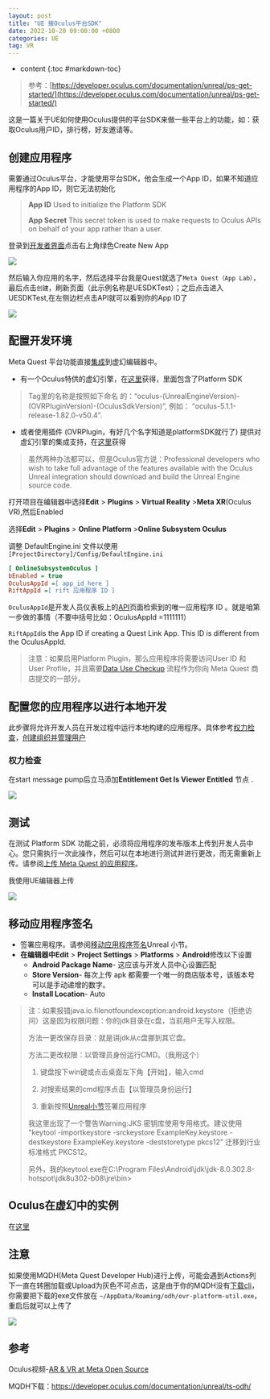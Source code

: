 ```yaml
---
layout: post
title: "UE 接Oculus平台SDK"
date: 2022-10-20 09:00:00 +0800 
categories: UE
tag: VR
---
```

* content
{:toc #markdown-toc}

> 参考：[https://developer.oculus.com/documentation/unreal/ps-get-started/](https://developer.oculus.com/documentation/unreal/ps-get-started/)

这是一篇关于UE如何使用Oculus提供的平台SDK来做一些平台上的功能，如：获取Oculus用户ID，排行榜，好友邀请等。

<!-- more -->

## 创建应用程序

需要通过Oculus平台，才能使用平台SDK，他会生成一个App ID，如果不知道应用程序的App ID，则它无法初始化

[^1]: 类似Online Subsystem Steam的[Steam App ID](https://docs.unrealengine.com/5.3/en-US/online-subsystem-steam-interface-in-unreal-engine/#steamappid)



>**App ID**
>Used to initialize the Platform SDK
>
>**App Secret**
>This secret token is used to make requests to Oculus APIs on behalf of your app rather than a user.


登录到[开发者界面](https://developer.oculus.com/manage/)点击右上角绿色Create New App

<img src="{{ '/styles/images/VR/CreateNewApp.png' | prepend: site.baseurl }}" />

然后输入你应用的名字，然后选择平台我是Quest就选了`Meta Quest（App Lab）`，最后点击`创建`，刷新页面（此示例名称是UESDKTest）；之后点击进入UESDKTest,在左侧边栏点击API就可以看到你的App ID了

<img src="{{ '/styles/images/VR/UESDKTestAPI.png' | prepend: site.baseurl }}" />

## 配置开发环境

Meta Quest 平台功能直接[集成](https://developer.oculus.com/documentation/unreal/unreal-engine/#integration-and-tools)到虚幻编辑器中。

- 有一个Oculus特供的虚幻引擎，在[这里](https://github.com/Oculus-VR/UnrealEngine)获得，里面包含了Platform SDK

  [^2]: 分支中有[额外实现](https://developer.oculus.com/documentation/unreal/unreal-compatibility-matrix/#features)


> Tag里的名称是按照如下命名 的：“oculus-(UnrealEngineVersion)-(OVRPluginVersion)-(OculusSdkVersion)”, 例如： “oculus-5.1.1-release-1.82.0-v50.4”.

- 或者使用插件 (OVRPlugin，有好几个名字知道是platformSDK就行了) 提供对虚幻引擎的集成支持，在[这里](https://developer.oculus.com/downloads/unreal-engine/)获得

>虽然两种办法都可以，但是Oculus官方说：Professional developers who wish to take full advantage of the features available with the Oculus Unreal integration should download and build the Unreal Engine source code. 

打开项目在编辑器中选择**Edit** > **Plugins** > **Virtual Reality** >**Meta XR**(Oculus VR),然后Enabled

选择**Edit** > **Plugins** > **Online Platform** >**Online Subsystem Oculus**

调整 DefaultEngine.ini 文件以使用 `[ProjectDirectory]/Config/DefaultEngine.ini`

```ini
[ OnlineSubsystemOculus ] 
bEnabled = true
OculusAppId =[ app_id_here ]
RiftAppId =[ rift 应用程序 ID ]
```

`OculusAppId`是开发人员仪表板上的[API](https://developer.oculus.com/manage/app/api/)页面检索到的唯一应用程序 ID 。就是咱第一步做的事情（不要中括号比如：OculusAppId =1111111）

`RiftAppId`is the App ID if creating a Quest Link App. This ID is different from the OculusAppId.

>注意：如果启用Platform Plugin，那么应用程序将需要访问User ID 和User Profile，并且需要[Data Use Checkup](https://developer.oculus.com/resources/publish-data-use/) 流程作为你向 Meta Quest 商店提交的一部分。

## 配置您的应用程序以进行本地开发

此步骤将允许开发人员在开发过程中运行本地构建的应用程序。具体参考[权力检查](https://developer.oculus.com/documentation/unreal/ps-entitlement-check/)，[创建组织并管理用户](https://developer.oculus.com/resources/publish-account-management-intro/)

### 权力检查

 在start message pump后立马添加**Entitlement Get Is Viewer Entitled** 节点 .

<img src="{{ '/styles/images/VR/EntitlementCheck.png' | prepend: site.baseurl }}" />



## 测试

在测试 Platform SDK 功能之前，必须将应用程序的发布版本上传到开发人员中心。您只需执行一次此操作，然后可以在本地进行测试并进行更改，而无需重新上传。请参阅[上传 Meta Quest 的应用程序](https://developer.oculus.com/resources/publish-uploading-mobile/)。

我使用UE编辑器上传

<img src="{{ '/styles/images/VR/UEMetaXRPlatformWindow.png' | prepend: site.baseurl }}" />








## 移动应用程序签名

- 签署应用程序。请参阅[移动应用程序签名](https://docs.unrealengine.com/5.2/en-US/signing-android-projects-for-release-on-the-google-play-store-with-unreal-engine/)Unreal 小节。
- **在编辑器中Edit** > **Project Settings** > **Platforms** > **Android**修改以下设置
  - **Android Package Name**- 这应该与开发人员中心设置匹配
  - **Store Version**- 每次上传 apk 都需要一个唯一的商店版本号，该版本号可以是手动递增的数字。
  - **Install Location**- Auto

> 注：如果报错java.io.filenotfoundexception:android.keystore（拒绝访问）这是因为权限问题：你的jdk目录在c盘，当前用户无写入权限。
>
> 方法一更改保存目录：就是讲jdk从c盘挪到其它盘。
>
> 方法二更改权限：以管理员身份运行CMD。（我用这个）
>  1. 键盘按下win键或点击桌面左下角【开始】，输入cmd
>
>  2. 对搜索结果的cmd程序点击【以管理员身份运行】
>
>  3. 重新按照[Unreal小节](https://docs.unrealengine.com/5.2/en-US/signing-android-projects-for-release-on-the-google-play-store-with-unreal-engine/)签署应用程序
>
> 我这里出现了一个警告Warning:JKS 密钥库使用专用格式。建议使用 "keytool -importkeystore -srckeystore ExampleKey.keystore -destkeystore ExampleKey.keystore -deststoretype pkcs12" 迁移到行业标准格式 PKCS12。
>
> 另外，我的keytool.exe在C:\Program Files\Android\jdk\jdk-8.0.302.8-hotspot\jdk8u302-b08\jre\bin>

## Oculus在虚幻中的实例

在[这里](https://developer.oculus.com/documentation/unreal/unreal-samples/)



## 注意

如果使用MQDH(Meta Quest Developer Hub)进行上传，可能会遇到Actions列下一直在转圈加载或Upload为灰色不可点击，这是由于你的MQDH没有[下载cli](https://developer.oculus.com/resources/publish-reference-platform-command-line-utility/)，你需要把下载的exe文件放在 `~/AppData/Roaming/odh/ovr-platform-util.exe`，重启后就可以上传了

<img src="{{ '/styles/images/VR/MQDHUpload.png' | prepend: site.baseurl }}" />



## 参考

Oculus视频-[AR & VR at Meta Open Source](https://www.youtube.com/watch?v=CGdMfIB_00o&list=PLzIwronG0sE4Ooku7Nvlpd4locUZAHzjb)

MQDH下载：https://developer.oculus.com/documentation/unreal/ts-odh/

